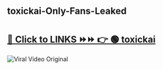 
 ## toxickai-Only-Fans-Leaked

# <h2><a href="https://clipsfans.com/toxickai&ref=git">🔗 Click to LINKS ⏩⏩ 👉 🟢 toxickai </a></h2>

<a href="https://clipsfans.com/toxickai&ref=git" rel="nofollow" data-target="animated-image.originalLink"><img src="https://i.ibb.co.com/xMMVF88/686577567.gif" alt="Viral Video Original" style="max-width: 100%; display: inline-block;" data-target="animated-image.originalImage"></a>
